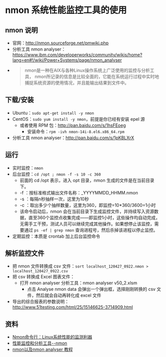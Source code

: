 # nmon 系统性能监控工具的使用


## nmon 说明

- 官网：<http://nmon.sourceforge.net/pmwiki.php>
- 分析工具 nmon analyser：<https://www.ibm.com/developerworks/community/wikis/home?lang=en#!/wiki/Power+Systems/page/nmon_analyser>
- > nmon是一种在AIX与各种Linux操作系统上广泛使用的监控与分析工具， nmon所记录的信息是比较全面的，它能在系统运行过程中实时地捕捉系统资源的使用情况，并且能输出结果到文件中。

## 下载/安装 

- Ubuntu：`sudo apt-get install -y nmon`
- CentOS：`sudo yum install -y nmon`，前提是你已经有安装 epel 源
	- 或者使用 RPM 包：<http://pan.baidu.com/s/1hsFEoeg>
		- 安装命令：`rpm -ivh nmon-14i-8.el6.x86_64.rpm`
- 分析工具 nmon analyser：<http://pan.baidu.com/s/1pKBLXrX>

## 运行

- 实时监控：`nmon`
- 后台监控：`cd /opt ; nmon -f -s 10 -c 360`
	- 前面的 cd /opt 表示，进入 opt 目录，nmon 生成的文件是在当前目录下。
	- -f ：按标准格式输出文件名称：<hostname>_YYYYMMDD_HHMM.nmon
	- -s ：每隔n秒抽样一次，这里为10秒
	- -c ：取出多少个抽样数量，这里为360，即监控=10*360/3600=1小时
	- 该命令启动后，nmon 会在当前目录下生成监控文件，并持续写入资源数据，直至360个监控点收集完成——即监控1小时，这些操作均自动完成，无需手工干预，测试人员可以继续完成其他操作。如果想停止该监控，需要通过 `ps -ef | grep nmon` 查询进程号，然后杀掉该进程以停止监控。
- 定期监控：本质是 crontab 加上后台监控命令

## 解析监控文件

- 把 nmon 文件转换成 csv 文件：`sort localhost_120427_0922.nmon > localhost_120427_0922.csv`
- 把 csv 转换成 Excel 图表文件：
	- 打开 nmon analyser 分析工具：nmon analyser v50_2.xlsm
		- 点击 Analyse nmon data 会弹出一个弹出框，选择刚刚转换的 csv 文件，然后就会自动再转化成 excel 文件
- 导出的综合报表的参数说明：<http://www.51testing.com/html/25/15146625-3714909.html>

## 资料

- [Nmon命令行：Linux系统性能的监测利器](http://os.51cto.com/art/201406/442795.htm)
- [性能监控和分析工具--nmon](http://kumu1988.blog.51cto.com/4075018/1086256)
- [nmon以及nmon analyser 教程](http://www.xuebuyuan.com/1439800.html)
